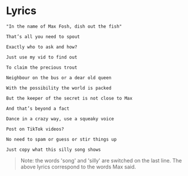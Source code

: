 # Lyrics

```
"In the name of Max Fosh, dish out the fish"

That’s all you need to spout

Exactly who to ask and how?

Just use my vid to find out

To claim the precious trout

Neighbour on the bus or a dear old queen

With the possibility the world is packed

But the keeper of the secret is not close to Max

And that’s beyond a fact

Dance in a crazy way, use a squeaky voice

Post on TikTok videos?

No need to spam or guess or stir things up

Just copy what this silly song shows
```

> Note: the words 'song' and 'silly' are switched on the last line. The above lyrics correspond to the words Max said.
